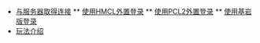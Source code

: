 * [与服务器取得连接](/Con/)
** [使用HMCL外置登录](/Con/HMCL)
** [使用PCL2外置登录](/Con/PCL2)
** [使用基岩版登录](/Con/BE)
* [玩法介绍](/Play)
